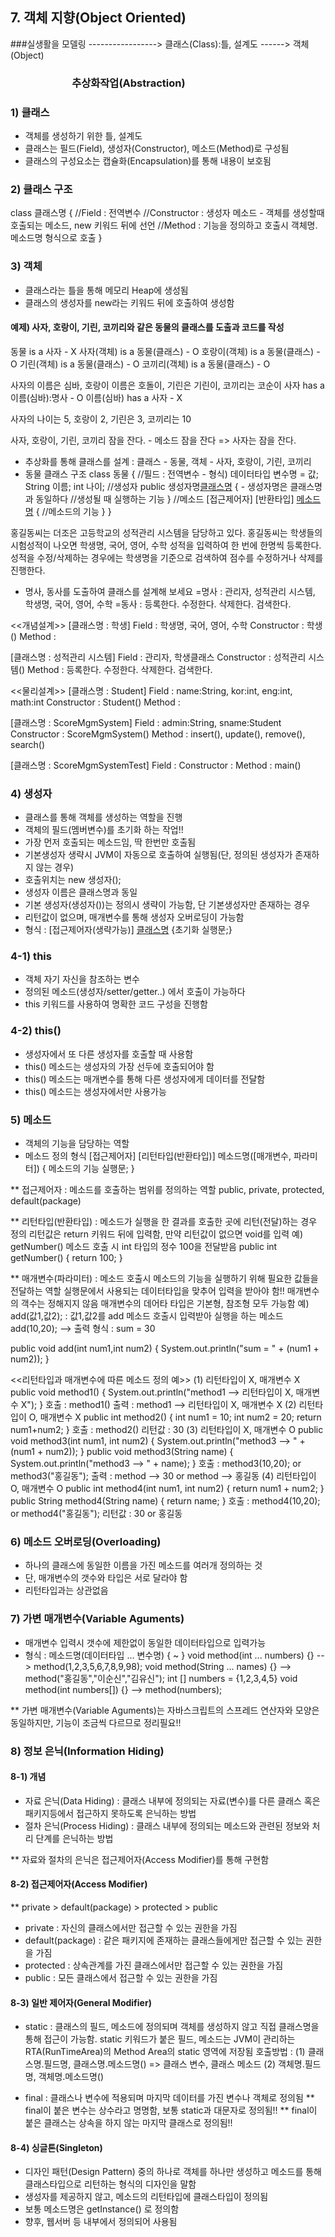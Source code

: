 ## 7. 객체 지향(Object Oriented)

###실생활을 모델링 -----------------> 클래스(Class):틀, 설계도 ------> 객체(Object) <br>
### &emsp;&emsp;&emsp;&emsp;&emsp;&emsp;추상화작업(Abstraction)                       

### 1) 클래스
- 객체를 생성하기 위한 틀, 설계도
- 클래스는 필드(Field), 생성자(Constructor), 메소드(Method)로 구성됨
- 클래스의 구성요소는 캡슐화(Encapsulation)를 통해 내용이 보호됨

### 2) 클래스 구조
class 클래스명 {
     //Field : 전역변수
     //Constructor : 생성자 메소드 - 객체를 생성할때 호출되는 메소드, new 키워드 뒤에 선언
     //Method : 기능을 정의하고 호출시 객체명.메소드명 형식으로 호출
}

### 3) 객체
- 클래스라는 틀을 통해 메모리 Heap에 생성됨
- 클래스의 생성자를 new라는 키워드 뒤에 호출하여 생성함

#### 예제) 사자, 호랑이, 기린, 코끼리와 같은 동물의 클래스를 도출과 코드를 작성
동물 is a 사자 - X
사자(객체) is a 동물(클래스) - O
호랑이(객체) is a 동물(클래스) - O
기린(객체) is a 동물(클래스) - O
코끼리(객체) is a 동물(클래스) - O

사자의 이름은 심바, 호랑이 이름은 호돌이, 기린은 기린이, 코끼리는 코순이
사자 has a 이름(심바):명사 - O
이름(심바) has a 사자 - X

사자의 나이는 5, 호랑이 2, 기린은 3, 코끼리는 10

사자, 호랑이, 기린, 코끼리  잠을 잔다. - 메소드
잠을 잔다 => 사자는 잠을 잔다.

- 추상화를 통해 클래스를 설계 : 클래스 - 동물, 객체 - 사자, 호랑이, 기린, 코끼리
- 동물 클래스 구조
  class 동물 {
    //필드 : 전역변수 - 형식) 데이터타입 변수명 = 값;
      String 이름;
      int 나이;
    //생성자
    public 생성자명[클래스명]() { - 생성자명은 클래스명과 동일하다
       //생성될 때 실행하는 기능
    }
    //메소드
    [접근제어자] [반환타입] [메소드명]() {
       //메소드의 기능
    }
  }


홍길동씨는 더조은 고등학교의 성적관리 시스템을 담당하고 있다. 홍길동씨는 학생들의 
시험성적이 나오면 학생명, 국어, 영어, 수학 성적을 입력하여 한 번에 한명씩 등록한다.
성적을 수정/삭제하는 경우에는 학생명을 기준으로 검색하여 점수를 수정하거나 삭제를 진행한다.

- 명사, 동사를 도출하여 클래스를 설계해 보세요
=명사 : 관리자, 성적관리 시스템, 학생명, 국어, 영어, 수학
=동사 : 등록한다. 수정한다. 삭제한다. 검색한다.

<<개념설계>>
[클래스명 : 학생]
Field : 학생명, 국어, 영어, 수학
Constructor : 학생()
Method : 

[클래스명 : 성적관리 시스템]
Field : 관리자, 학생클래스
Constructor : 성적관리 시스템()
Method : 등록한다. 수정한다. 삭제한다. 검색한다.

<<물리설계>>
[클래스명 : Student]
Field : name:String, kor:int, eng:int, math:int
Constructor : Student()
Method : 

[클래스명 : ScoreMgmSystem]
Field : admin:String, sname:Student
Constructor : ScoreMgmSystem()
Method : insert(), update(), remove(), search()

[클래스명 : ScoreMgmSystemTest]
Field : 
Constructor : 
Method : main()

### 4) 생성자
- 클래스를 통해 객체를 생성하는 역할을 진행
- 객체의 필드(멤버변수)를 초기화 하는 작업!!
- 가장 먼저 호출되는 메소드임, 딱 한번만 호출됨
- 기본생성자 생략시 JVM이 자동으로 호출하여 실행됨(단, 정의된 생성자가 존재하지 않는 경우)
- 호출위치는 new 생성자();
- 생성자 이름은 클래스명과 동일
- 기본 생성자(생성자())는 정의시 생략이 가능함, 단 기본생성자만 존재하는 경우
- 리턴값이 없으며, 매개변수를 통해 생성자 오버로딩이 가능함
- 형식 : [접근제어자(생략가능)] [클래스명](매개변수..) {초기화 실행문;}

### 4-1) this
- 객체 자기 자신을 참조하는 변수
- 정의된 메소드(생성자/setter/getter..) 에서 호출이 가능하다
- this 키워드를 사용하여 명확한 코드 구성을 진행함

### 4-2) this()
- 생성자에서 또 다른 생성자를 호출할 때 사용함
- this() 메소드는 생성자의 가장 선두에 호출되어야 함
- this() 메소드는 매개변수를 통해 다른 생성자에게 데이터를 전달함
- this() 메소드는 생성자에서만 사용가능

### 5) 메소드
- 객체의 기능을 담당하는 역할
- 메소드 정의 형식
[접근제어자] [리턴타입(반환타입)] 메소드명([매개변수, 파라미터]) {
     메소드의 기능 실행문;
}

** 접근제어자 : 메소드를 호출하는 범위를 정의하는 역할
   public, private, protected, default(package)
   
** 리턴타입(반환타입) : 메소드가 실행을 한 결과를 호출한 곳에 리턴(전달)하는 경우 정의
   리턴값은 return 키워드 뒤에 입력함, 만약 리턴값이 없으면 void를 입력
   예) getNumber() 메소드 호출 시 int 타입의 정수 100을 전달받음 
   public int getNumber() {
   		return 100;
   } 

** 매개변수(파라미터) : 
   메소드 호출시 메소드의 기능을 실행하기 위해 필요한 값들을 전달하는 역할
   실행문에서 사용되는 데이터타입을 맞추어 입력을 받아야 함!!
   매개변수의 객수는 정해지지 않음
   매개변수의 데어타 타입은 기본형, 참조형 모두 가능함
   예) add(값1,값2); : 값1,값2를 add 메소드 호출시 입력받아 실행을 하는 메소드
   add(10,20); --> 출력 형식 : sum = 30

   public void add(int num1,int num2) {
   		System.out.println("sum = " + (num1 + num2));
   }

 <<리턴타입과 매개변수에 따른 메소드 정의 예>>
 (1) 리턴타입이 X, 매개변수 X
     public void method1() {
        System.out.println("method1 --> 리턴타입이 X, 매개변수 X");
     }
     호출 : method1()
     출력 : method1 --> 리턴타입이 X, 매개변수 X
 (2) 리턴타입이 O, 매개변수 X
     public int method2() {
        int num1 = 10;
        int num2 = 20;
        return num1+num2;
     }
     호출 : method2()
     리턴값 : 30
 (3) 리턴타입이 X, 매개변수 O
    public void method3(int num1, int num2) {
        System.out.println("method3 --> " + (num1 + num2));
        }
	public void method3(String name) {
	    System.out.println("method3 --> " + name);
	    }
     호출 : method3(10,20); or method3("홍길동");
     출력 : method --> 30 or method --> 홍길동
 (4) 리턴타입이 O, 매개변수 O
     public int method4(int num1, int num2) {
        return num1 + num2;
        }
	 public String method4(String name) {
	    return name;
	    }
     호출 : method4(10,20); or method4("홍길동");
     리턴값 : 30 or 홍길동

### 6) 메소드 오버로딩(Overloading)
- 하나의 클래스에 동일한 이름을 가진 메소드를 여러개 정의하는 것
- 단, 매개변수의 갯수와 타입은 서로 달라야 함
- 리턴타입과는 상관없음


### 7) 가변 매개변수(Variable Aguments)
- 매개변수 입력시 갯수에 제한없이 동일한 데이터타입으로 입력가능
- 형식 : 메소드명(데이터타입 ... 변수명) { ~ }
    void method(int ... numbers) {} --> method(1,2,3,5,6,7,8,9,98);
    void method(String ... names) {} --> method("홍길동","이순신","김유신");
    int [] numbers = {1,2,3,4,5}
    void method(int numbers[]) {} --> method(numbers);
    
** 가변 매개변수(Variable Aguments)는 자바스크립트의 스프레드 연산자와 모양은 동일하지만,
   기능이 조금씩 다르므로 정리필요!!

### 8) 정보 은닉(Information Hiding)

#### 8-1) 개념

- 자료 은닉(Data Hiding) : 클래스 내부에 정의되는 자료(변수)를 다른 클래스 혹은 패키지등에서 접근하지 못하도록 은닉하는 방법
- 절차 은닉(Process Hiding) : 클래스 내부에 정의되는 메소드와 관련된 정보와 처리 단계를 은닉하는 방법

** 자료와 절차의 은닉은 접근제어자(Access Modifier)를 통해 구현함

#### 8-2) 접근제어자(Access Modifier)
** private > default(package) > protected > public

- private : 자신의 클래스에서만 접근할 수 있는 권한을 가짐
- default(package) : 같은 패키지에 존재하는 클래스들에게만 접근할 수 있는 권한을 가짐
- protected : 상속관계를 가진 클래스에서만 접근할 수 있는 권한을 가짐
- public : 모든 클래스에서 접근할 수 있는 권한을 가짐

#### 8-3) 일반 제어자(General Modifier)

- static : 클래스의 필드, 메소드에 정의되며 객체를 생성하지 않고 직접 클래스명을 통해 접근이 가능함.
  static 키워드가 붙은 필드, 메소드는 JVM이 관리하는 RTA(RunTimeArea)의 Method Area의 static 영역에 저장됨
  호출방법 : (1) 클래스명.필드명, 클래스명.메소드명() => 클래스 변수, 클래스 메소드
		  (2) 객체명.필드명, 객체명.메소드명()
		  
- final : 클래스나 변수에 적용되며 마지막 데이터를 가진 변수나 객체로 정의됨
 ** final이 붙은 변수는 상수라고 명명함, 보통 static과 대문자로 정의됨!!
 ** final이 붙은 클래스는 상속을 하지 않는 마지막 클래스로 정의됨!!	

#### 8-4) 싱글톤(Singleton)
- 디자인 패턴(Design Pattern) 중의 하나로 객체를 하나만 생성하고 메소드를 통해 클래스타입으로 리턴하는 형식의 디자인을 말함
- 생성자를 제공하지 않고, 메소드의 리턴타입에 클래스타입이 정의됨
- 보통 메소드명은 getInstance() 로 정의함
- 향후, 웹서버 등 내부에서 정의되어 사용됨












